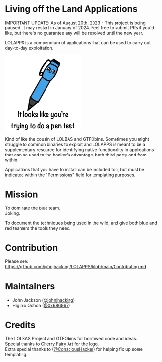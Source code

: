 # Living off the Land Applications
IMPORTANT UPDATE: As of August 20th, 2023 - This project is being paused. It may restart in January of 2024. Feel free to submit PRs if you'd like, but there's no guarantee any will be resolved until the new year.

LOLAPPS is a compendium of applications that can be used to carry out day-to-day exploitation.

<img src="https://github.com/LOLAPPS-Project/lolapps-project.github.io/blob/master/assets/logo.png" height="250">

Kind of like the cousin of LOLBAS and GTFObins. Sometimes you might struggle to common binaries to exploit
and LOLAPPS is meant to be a supplementary resource for identifying native functionality in applications
that can be used to the hacker's advantage, both third-party and from within.

Applications that you have to install can be included too, but must be indicated within the "Permissions" field for templating purposes. 

# Mission
To dominate the blue team.\
Joking. 

To document the techniques being used in the wild, and give both blue and red teamers the tools they need.  

# Contribution
Please see:\
https://github.com/johnjhacking/LOLAPPS/blob/main/Contributing.md
# Maintainers
* John Jackson ([@johnjhacking](https://twitter.com/johnjhacking))
* Higinio Ochoa ([@0x686967](https://twitter.com/0x686967))


# Credits
The LOLBAS Project and GTFObins for borrowed code and ideas.\
Special thanks to [Cherry Fairy Art](https://www.cherryfairy.art/) for the logo.\
Extra special thanks to ([@ConsciousHacker](https://github.com/ConsciousHacker)) for helping fix up some templating.
